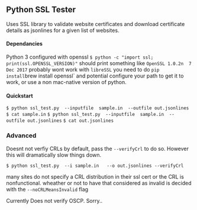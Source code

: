 ## Python SSL Tester 

Uses SSL library to validate website certificates and download certificate details as jsonlines for a given list of websites.

#### Dependancies 
Python 3 configured with openssl
`$ python -c "import ssl; print(ssl.OPENSSL_VERSION)"` should print something like `OpenSSL 1.0.2n  7 Dec 2017` probably wont work with `libreSSL`
you need to do `pip install`brew install openssl` and potential configure your path to get it to work, or use a non mac-native version of python. 

#### Quickstart
`$ python ssl_test.py  --inputfile  sample.in  --outfile out.jsonlines`
`$ cat sample.in`
`$ python ssl_test.py  --inputfile  sample.in  --outfile out.jsonlines`
`$ cat out.jsonlines`

### Advanced
Doesnt not verfiy CRLs by default, pass the  `--verifyCrl` to do so. However this will dramatically slow things down.

`$ python ssl_test.py  --i sample.in   --o out.jsonlines --verifyCrl `

many sites do not specify a CRL distribution in their ssl cert or the CRL is nonfunctional. wheather or not to have that considered as invalid is decided with the `--noCRLMeansInvalid` flag

Currently Does not verify OSCP. Sorry.. 


